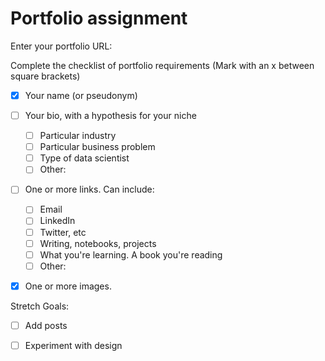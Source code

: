 # Portfolio assignment

Enter your portfolio URL:


Complete the checklist of portfolio requirements
(Mark with an x between square brackets)

- [x] Your name (or pseudonym)
- [ ] Your bio, with a hypothesis for your niche
    - [ ] Particular industry
    - [ ] Particular business problem
    - [ ] Type of data scientist
    - [ ] Other: 
- [ ] One or more links. Can include:
    - [ ] Email
    - [ ] LinkedIn
    - [ ] Twitter, etc
    - [ ] Writing, notebooks, projects
    - [ ] What you're learning. A book you're reading
    - [ ] Other:
- [x] One or more images.
    
    
Stretch Goals:

- [ ] Add posts
- [ ] Experiment with design
 

